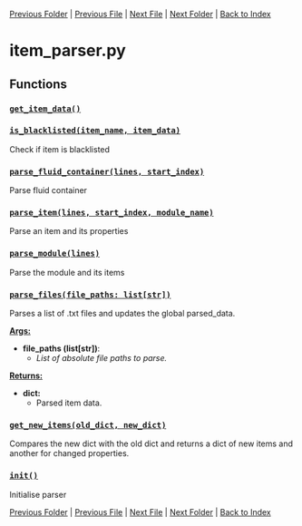 [Previous Folder](../objects/body_location.md) | [Previous File](fluid_parser.md) | [Next File](literature_parser.md) | [Next Folder](../recipes/craft_recipes.md) | [Back to Index](../../index.md)

# item_parser.py

## Functions

### [`get_item_data()`](https://github.com/Vaileasys/pz-wiki_parser/blob/main/scripts/parser/item_parser.py#L23)
### [`is_blacklisted(item_name, item_data)`](https://github.com/Vaileasys/pz-wiki_parser/blob/main/scripts/parser/item_parser.py#L30)

Check if item is blacklisted

### [`parse_fluid_container(lines, start_index)`](https://github.com/Vaileasys/pz-wiki_parser/blob/main/scripts/parser/item_parser.py#L47)

Parse fluid container

### [`parse_item(lines, start_index, module_name)`](https://github.com/Vaileasys/pz-wiki_parser/blob/main/scripts/parser/item_parser.py#L119)

Parse an item and its properties

### [`parse_module(lines)`](https://github.com/Vaileasys/pz-wiki_parser/blob/main/scripts/parser/item_parser.py#L208)

Parse the module and its items

### [`parse_files(file_paths: list[str])`](https://github.com/Vaileasys/pz-wiki_parser/blob/main/scripts/parser/item_parser.py#L244)

Parses a list of .txt files and updates the global parsed_data.


<ins>**Args:**</ins>
  - **file_paths (list[str])**:
      - _List of absolute file paths to parse._

<ins>**Returns:**</ins>
  - **dict:**
      - Parsed item data.

### [`get_new_items(old_dict, new_dict)`](https://github.com/Vaileasys/pz-wiki_parser/blob/main/scripts/parser/item_parser.py#L281)

Compares the new dict with the old dict and returns a dict of new items and another for changed properties.

### [`init()`](https://github.com/Vaileasys/pz-wiki_parser/blob/main/scripts/parser/item_parser.py#L307)

Initialise parser



[Previous Folder](../objects/body_location.md) | [Previous File](fluid_parser.md) | [Next File](literature_parser.md) | [Next Folder](../recipes/craft_recipes.md) | [Back to Index](../../index.md)
